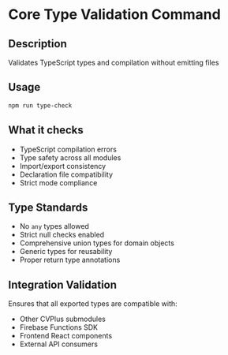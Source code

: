 # Core Type Validation Command

## Description
Validates TypeScript types and compilation without emitting files

## Usage
```bash
npm run type-check
```

## What it checks
- TypeScript compilation errors
- Type safety across all modules
- Import/export consistency
- Declaration file compatibility
- Strict mode compliance

## Type Standards
- No `any` types allowed
- Strict null checks enabled
- Comprehensive union types for domain objects
- Generic types for reusability
- Proper return type annotations

## Integration Validation
Ensures that all exported types are compatible with:
- Other CVPlus submodules
- Firebase Functions SDK
- Frontend React components
- External API consumers